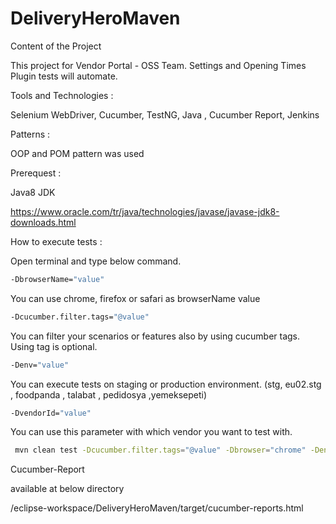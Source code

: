# DeliveryHeroMaven
Content of the Project

This project for Vendor Portal - OSS Team. Settings and Opening Times Plugin tests will automate.

Tools and Technologies :

Selenium WebDriver, Cucumber, TestNG, Java , Cucumber Report, Jenkins

Patterns :

OOP and POM pattern was used

Prerequest :

Java8 JDK

https://www.oracle.com/tr/java/technologies/javase/javase-jdk8-downloads.html

How to execute tests :

Open terminal and type below command.
```sh
-DbrowserName="value"
```
You can use chrome, firefox or safari as browserName value
```sh
-Dcucumber.filter.tags="@value"
```
You can filter your scenarios or features also by using cucumber tags. Using tag is optional.
```sh
-Denv="value"
```
You can execute tests on staging or production environment. (stg, eu02.stg , foodpanda , talabat , pedidosya ,yemeksepeti)
```sh
-DvendorId="value"
```
You can use this parameter with which vendor you want to test with.
```sh
 mvn clean test -Dcucumber.filter.tags="@value" -Dbrowser="chrome" -Denv="value" -DvendorId="value"
```


Cucumber-Report

available at below directory

/eclipse-workspace/DeliveryHeroMaven/target/cucumber-reports.html
